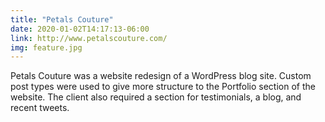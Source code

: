 ```yaml
---
title: "Petals Couture"
date: 2020-01-02T14:17:13-06:00
link: http://www.petalscouture.com/
img: feature.jpg
---
```


Petals Couture was a website redesign of a WordPress blog site. Custom post types were used to give more structure to the Portfolio section of the website. The client also required a section for testimonials, a blog, and recent tweets.